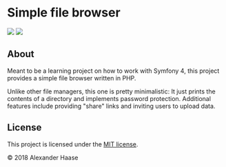# Simple file browser

[![](https://img.shields.io/github/issues-raw/alehaa/file-browser.svg?style=flat-square)](https://github.com/alehaa/file-browser/issues)
[![](https://img.shields.io/badge/license-MIT-blue.svg?style=flat-square)](LICENSE)


## About

Meant to be a learning project on how to work with Symfony 4, this project
provides a simple file browser written in PHP.

Unlike other file managers, this one is pretty minimalistic: It just prints the
contents of a directory and implements password protection. Additional features
include providing "share" links and inviting users to upload data.


## License

This project is licensed under the [MIT license](LICENSE).

&copy; 2018 Alexander Haase

